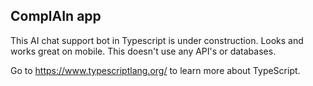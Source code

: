 ## ComplAIn app
This AI chat support bot in Typescript is under construction. Looks and works great on mobile. This doesn't use any API's or databases.

Go to https://www.typescriptlang.org/ to learn more about TypeScript. 
